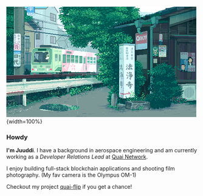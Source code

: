 ![JapanGif.gif](./JapanGif.gif){width=100%}

### Howdy

**I'm Juuddi**. I have a background in aerospace engineering and am currently working as a _Developer Relations Lead_ at [Quai Network](https://qu.ai).

I enjoy building full-stack blockchain applications and shooting film photography. (My fav camera is the Olympus OM-1)

Checkout my project [quai-flip](https://github.com/Juuddi/quai-flip) if you get a chance!
